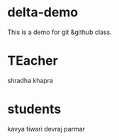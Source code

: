 # delta-demo
This is a demo for git &amp;github class.

# TEacher
shradha khapra

# students

kavya tiwari 
devraj parmar
